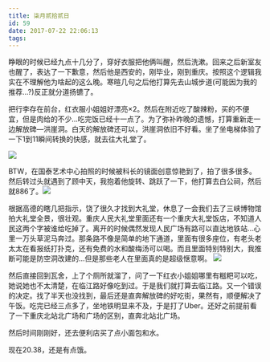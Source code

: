 ```yaml
---
title: 柒月贰拾贰日
id: 59
date: 2017-07-22 22:06:13
tags:
---
```


睁眼的时候已经九点十几分了，穿好衣服把他俩叫醒，然后洗漱。回来之后新室友也醒了，表达了一下歉意，然后他是西安的，刚毕业，刚到重庆。按照这个逻辑我实在不理解他为啥起的这么晚。寒暄几句之后他打算先去山城步道(可能因为我的推荐...?)反正就分道扬镳了。

把行李存在前台，红衣服小姐姐好漂亮×2。然后在附近吃了酸辣粉，买的不便宜，但是肉给的不少...吃完饭已经十一点了。为了弥补昨晚的遗憾，打算重新走一边解放碑—洪崖洞。白天的解放碑还可以，洪崖洞依旧不好看。坐了坐电梯体验了一下1到11瞬间转换的快感，就去往大礼堂了。

![](http://img.cyrise.cn/wp-content/uploads/2017/07/20170722_113627.jpg)


BTW，在国泰艺术中心拍照的时候被科长的镜面创意惊艳到了，拍了很多很多。然后转过头就遇到了顾中天，我抱着他旋转、跳跃了一下，他打算去白公祠，然后就886了。![](https://moffice-note.s3.cn-north-1.amazonaws.com.cn/notes/22491339/1be6dcaba09d4566eb3d1b0322c06351.jpg?X-Amz-Algorithm=AWS4-HMAC-SHA256&amp;X-Amz-Credential=ASIAPDKHKVOG3EH4WLGA%2F20170729%2Fcn-north-1%2Fs3%2Faws4_request&amp;X-Amz-Date=20170729T140615Z&amp;X-Amz-Expires=900&amp;X-Amz-Security-Token=FQoDYXdzEL7%2F%2F%2F%2F%2F%2F%2F%2F%2F%2FwEaDJ4xU1XjjikggAXgnyKLAsr%2BTJWPo2vatXAhc9wYj%2BIe%2Fpg5ruDjcHnV7r136KLtd6tRaLcADgQLpWKqLNAqH4D0jec0qgSnZlESNQ9Oz7a0v3tdude4xyhaEMURM8%2BbKvD0ueDO8RLV52m5ihO5S4ygMrIBi2%2FJJwiok6kDBMgThno8zI3tQMP111u8EWReDPt7AE%2F0965o8IVQpuzBEv%2BFCdC3byddiJNRRLm1rH6sYLs2eJjxJdEGBBS0mLre3QOQ1vMUXqtr8gaM5rBoeLRAP4GHJ78XXrb9C5Rbr616wYBkPZ56mjevIk2HPJRq7Qj1x9RtqC7CnL3u4iDYvVF3oSdmQpAjSC%2FW2jjYXLop6H1Uj6kdT%2B20gCi0ofLLBQ%3D%3D&amp;X-Amz-Signature=7dced0285b030ed799096b599737e3357f1128c83d7c670d5fc4f9adecc8b587&amp;X-Amz-SignedHeaders=host)

根据高德的瞎几把指示，饶了很久才找到大礼堂，休息了一会我们去了三峡博物馆拍大礼堂全景，很壮观。重庆人民大礼堂里面还有一个重庆大礼堂饭店，不知道人民这两个字被谁给吃掉了。离开的时候偶然发现人民广场有路可以直达地铁站...心里一万头草泥马奔过。那条路不像是简单的地下通道，里面有很多座位，有老头老太太在看报纸打扑克，还有免费的水和酸梅汤可以喝。而且里面特别特别大，我推断可能是防空洞改建的...但是那些老人在里面真的是超级惬意啊。
![](http://img.cyrise.cn/wp-content/uploads/2017/07/20170722_130017-01.jpeg)

然后直接回到瓦舍，上了个厕所就溜了，问了一下红衣小姐姐哪里有糍粑可以吃，她说她也不太清楚，在临江路好像吃到过。于是我们就打算去临江路。又一个错误的决定。找了半天也没找到，最后还是直奔解放碑的好吃街，果然有，顺便解决了午饭。吃完已经三点多了，坐地铁明显来不及，于是打了Uber。还好之前提前看了一下重庆北站北广场和广场的区别，直奔北站北广场。

然后时间刚刚好，还去便利店买了点小面包和水。

现在20.38，还是有点饿。

